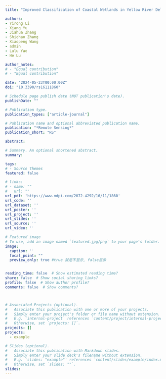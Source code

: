 ```yaml
---
title: "Improved Classification of Coastal Wetlands in Yellow River Delta of China Using ResNet Combined with Feature-Preferred Bands Based on Attention Mechanism"

authors:
- Yirong Li
- Xiang Yu
- Jiahua Zhang
- Shichao Zhang
- Xiaopeng Wang
- admin
- Lulu Yao
- He Lu

author_notes:
# - "Equal contribution"
# - "Equal contribution"

date: "2024-05-23T00:00:00Z"
doi: "10.3390/rs16111860"

# Schedule page publish date (NOT publication's date).
publishDate: ""

# Publication type.
publication_types: ["article-journal"]

# Publication name and optional abbreviated publication name.
publication: "*Remote Sensing*"
publication_short: "RS"

abstract: 

# Summary. An optional shortened abstract.
summary: 

tags:
# - Source Themes
featured: false

# links:
# - name: ""
#   url: ""
url_pdf: 'https://www.mdpi.com/2072-4292/16/11/1860'
url_code: ''
url_dataset: ''
url_poster: ''
url_project: ''
url_slides: ''
url_source: ''
url_video: ''

# Featured image
# To use, add an image named `featured.jpg/png` to your page's folder. 
image:
  caption: ''
  focal_point: ""
  preview_only: true #true 就是不显示, false显示


reading_time: false  # Show estimated reading time?
share: false  # Show social sharing links?
profile: false  # Show author profile?
comments: false  # Show comments?



# Associated Projects (optional).
#   Associate this publication with one or more of your projects.
#   Simply enter your project's folder or file name without extension.
#   E.g. `internal-project` references `content/project/internal-project/index.md`.
#   Otherwise, set `projects: []`.
projects: []
projects:
  - example

# Slides (optional).
#   Associate this publication with Markdown slides.
#   Simply enter your slide deck's filename without extension.
#   E.g. `slides: "example"` references `content/slides/example/index.md`.
#   Otherwise, set `slides: ""`.
slides: 
---
```

